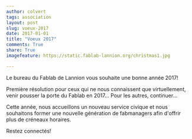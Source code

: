 ```yaml
---
author: colvert
tags: association
layout: post
slug: voeux-2017
date: 2017-01-01
title: "Voeux 2017"
comments: True
share: True
imagefeature: https://static.fablab-lannion.org/christmas1.jpg

---
```


Le bureau du Fablab de Lannion vous souhaite une bonne année 2017!

Première résolution pour ceux qui ne nous connaissent que virtuellement, venir pousser la porte du Fablab en 2017...
Pour les autres, continuer...

Cette année, nous accueillons un nouveau service civique et nous souhaitons former une nouvelle génération de fabmanagers afin d'offrir plus de créneaux horaires.

Restez connectés!

